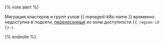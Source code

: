 {% note alert %}

Миграция кластеров и групп узлов {{ managed-k8s-name }} временно недоступна в подсети, [перенесенные](../../vpc/operations/subnet-relocate.md) из зоны доступности `{{ region-id }}-c`.

{% endnote %}